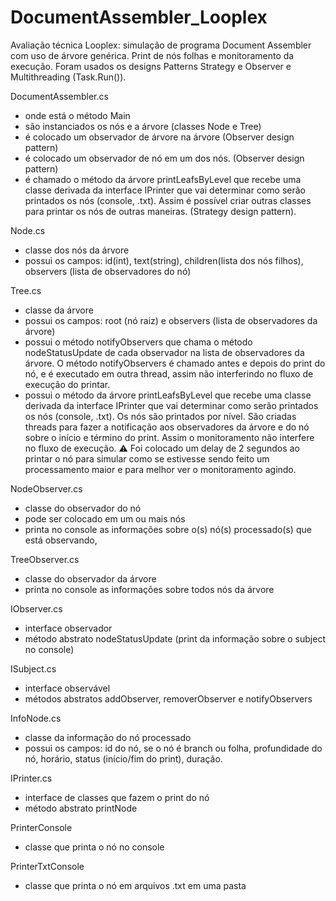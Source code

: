 # DocumentAssembler_Looplex
Avaliação técnica Looplex: simulação de programa Document Assembler com uso de árvore genérica. Print de nós folhas e monitoramento da execução. Foram usados os designs Patterns Strategy e Observer e Multithreading (Task.Run()).

DocumentAssembler.cs
- onde está o método Main
- são instanciados os nós e a árvore (classes Node e Tree)
- é colocado um observador de árvore na árvore (Observer design pattern)
- é colocado um observador de nó em um dos nós. (Observer design pattern)
- é chamado o método da árvore printLeafsByLevel que recebe uma classe derivada da interface IPrinter que vai determinar como serão printados os nós (console, .txt). Assim é possível criar outras classes para printar os nós de outras maneiras. (Strategy design pattern).

Node.cs
- classe dos nós da árvore
- possui os campos: id(int), text(string), children(lista dos nós filhos), observers (lista de observadores do nó)

Tree.cs
- classe da árvore
- possui os campos: root (nó raiz) e observers (lista de observadores da árvore)
- possui o método notifyObservers que chama o método nodeStatusUpdate de cada observador na lista de observadores da árvore. O método notifyObservers é chamado antes e depois do print do nó, e é executado em outra thread, assim não interferindo no fluxo de execução do printar.
- possui o método da árvore printLeafsByLevel que recebe uma classe derivada da interface IPrinter que vai determinar como serão printados os nós (console, .txt). Os nós são printados por nível. São criadas threads para fazer a notificação aos observadores da árvore e do nó sobre o início e término do print. Assim o monitoramento não interfere no fluxo de execução. :warning: Foi colocado um delay de 2 segundos ao printar o nó para simular como se estivesse sendo feito um processamento maior e para melhor ver o monitoramento agindo.

NodeObserver.cs
- classe do observador do nó
- pode ser colocado em um ou mais nós
- printa no console as informações sobre o(s) nó(s) processado(s) que está observando,

TreeObserver.cs
- classe do observador da árvore
- printa no console as informações sobre todos nós da árvore

IObserver.cs
- interface observador
- método abstrato nodeStatusUpdate (print da informação sobre o subject no console)

ISubject.cs
- interface observável
- métodos abstratos addObserver, removerObserver e notifyObservers

InfoNode.cs
- classe da informação do nó processado
- possui os campos: id do nó, se o nó é branch ou folha, profundidade do nó, horário, status (início/fim do print), duração.

IPrinter.cs
- interface de classes que fazem o print do nó
- método abstrato printNode

PrinterConsole
- classe que printa o nó no console

PrinterTxtConsole
- classe que printa o nó em arquivos .txt em uma pasta

